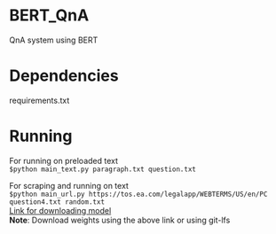 # BERT_QnA
QnA system using BERT

# Dependencies
requirements.txt

# Running
For running on preloaded text <br>
`$python main_text.py paragraph.txt question.txt` <br>

For scraping and running on text <br>
`$python main_url.py https://tos.ea.com/legalapp/WEBTERMS/US/en/PC question4.txt random.txt` <br>
[Link for downloading model](https://drive.google.com/file/d/1hktnjAJOdOwPxTK3R-KST9-kUQFYPusM/view?usp=sharing)
<br>
**Note**: Download weights using the above link or using git-lfs